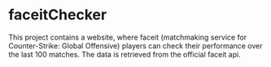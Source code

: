 # faceitChecker
This project contains a website, where faceit (matchmaking service for Counter-Strike: Global Offensive) players can check their performance over the last 100 matches.
The data is retrieved from the official faceit api.
